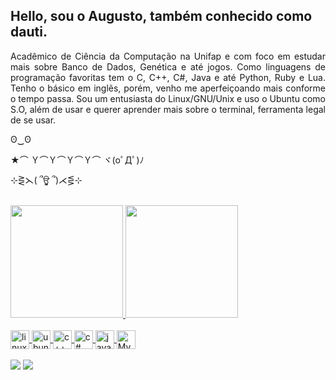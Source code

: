 ## Hello, sou o Augusto, também conhecido como dauti.
<p style="text-align: justify">
  Acadêmico de Ciência da Computação na Unifap e com foco em estudar mais sobre Banco de Dados, Genética e até jogos. Como linguagens de programação favoritas tem o C, C++, C#, Java e até Python, Ruby e Lua. Tenho o básico em inglẽs, porém, venho me aperfeiçoando mais conforme o tempo passa. Sou um entusiasta do Linux/GNU/Unix e uso o Ubuntu como S.O, além de usar e querer aprender mais sobre o terminal, ferramenta legal de se usar. 
 
  ʘ‿ʘ

  ★⌒ Ｙ⌒Ｙ⌒Ｙ⌒Ｙ⌒ ヾ(oﾟДﾟ)ﾉ
  
  ⊹⋛⋋( ՞ਊ ՞)⋌⋚⊹
</p>
<br>
<div>
  <a href="https://github.com/dauti404">
  <img height="180" src="https://github-readme-stats.vercel.app/api?username=dauti404&show_icons=true&theme=outrun">
  <img height="180" src="https://github-readme-stats.vercel.app/api/top-langs/?username=dauti404&theme=outrun&layout=donut">
</div>
<br>
<div>
  <img align="center" alt="linux" height="30" widht="40" src="https://cdn.jsdelivr.net/gh/devicons/devicon@latest/icons/linux/linux-original.svg">
  <img align="center" alt="ubuntu" height="30" widht="40" src="https://cdn.jsdelivr.net/gh/devicons/devicon@latest/icons/ubuntu/ubuntu-original.svg">
  <img align="center" alt="c++" height="30" widht="40" src="https://cdn.jsdelivr.net/gh/devicons/devicon@latest/icons/cplusplus/cplusplus-original.svg">
  <img align="center" alt="c#" height="30" widht="40" src="https://cdn.jsdelivr.net/gh/devicons/devicon@latest/icons/csharp/csharp-original.svg">
  <img align="center" alt="java" height="30" widht="40" src="https://cdn.jsdelivr.net/gh/devicons/devicon@latest/icons/java/java-original.svg">
  <img align="center" alt="MySQL" height="30" widht="40" src="https://cdn.jsdelivr.net/gh/devicons/devicon@latest/icons/mysql/mysql-original.svg">
</div>
<br>
<div>
  <a href="https://www.instagram.com/dauti_0/" target="_blank"><img src="https://img.shields.io/badge/Instagram-E4405F?style=for-the-badge&logo=instagram&logoColor=white" target="_blank"></a>
  <a href="https://www.linkedin.com/in/augusto-progammer/" target="_blank"><img src="https://img.shields.io/badge/LinkedIn-0077B5?style=for-the-badge&logo=linkedin&logoColor=white" target="_blank"></a> 
</div>
